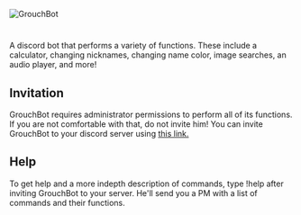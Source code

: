 ![GrouchBot](https://i.imgur.com/sT4OG9t.jpg)
#
A discord bot that performs a variety of functions. These include a calculator, changing nicknames, changing name color, image searches, an audio player, and more!

## Invitation
GrouchBot requires administrator permissions to perform all of its functions. If you are not comfortable with that, do not invite him!
You can invite GrouchBot to your discord server using [this link.](https://discordapp.com/api/oauth2/authorize?client_id=463396584248311817&permissions=8&scope=bot)

## Help
To get help and a more indepth description of commands, type !help after inviting GrouchBot to your server. He'll send you a PM with a list of commands and their functions.
